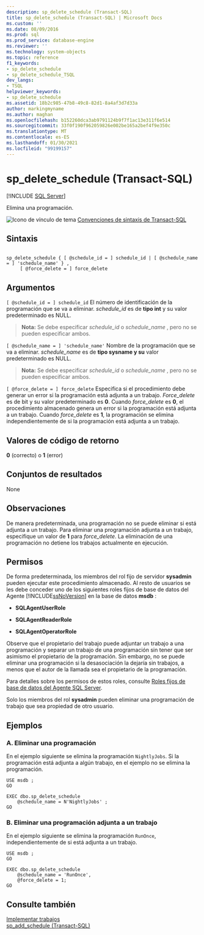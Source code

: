 ```yaml
---
description: sp_delete_schedule (Transact-SQL)
title: sp_delete_schedule (Transact-SQL) | Microsoft Docs
ms.custom: ''
ms.date: 08/09/2016
ms.prod: sql
ms.prod_service: database-engine
ms.reviewer: ''
ms.technology: system-objects
ms.topic: reference
f1_keywords:
- sp_delete_schedule
- sp_delete_schedule_TSQL
dev_langs:
- TSQL
helpviewer_keywords:
- sp_delete_schedule
ms.assetid: 18b2c985-47b8-49c8-82d1-8a4af3d7d33a
author: markingmyname
ms.author: maghan
ms.openlocfilehash: b152260dca3ab9791124b9f7f1ac13e311f6e514
ms.sourcegitcommit: 33f0f190f962059826e002be165a2bef4f9e350c
ms.translationtype: MT
ms.contentlocale: es-ES
ms.lasthandoff: 01/30/2021
ms.locfileid: "99199157"
---
```

# <a name="sp_delete_schedule-transact-sql"></a>sp_delete_schedule (Transact-SQL)
[!INCLUDE [SQL Server](../../includes/applies-to-version/sqlserver.md)]

  Elimina una programación.  
 
 ![Icono de vínculo de tema](../../database-engine/configure-windows/media/topic-link.gif "Icono de vínculo de tema") [Convenciones de sintaxis de Transact-SQL](../../t-sql/language-elements/transact-sql-syntax-conventions-transact-sql.md)  
  
## <a name="syntax"></a>Sintaxis  
  
```  
  
sp_delete_schedule { [ @schedule_id = ] schedule_id | [ @schedule_name = ] 'schedule_name' } ,  
     [ @force_delete = ] force_delete  
```  
  
## <a name="arguments"></a>Argumentos  
`[ @schedule_id = ] schedule_id` El número de identificación de la programación que se va a eliminar. *schedule_id* es de **tipo int** y su valor predeterminado es NULL.  
  
> **Nota:** Se debe especificar *schedule_id* o *schedule_name* , pero no se pueden especificar ambos.  
  
`[ @schedule_name = ] 'schedule_name'` Nombre de la programación que se va a eliminar. *schedule_name* es de **tipo sysname y su** valor predeterminado es NULL.  
  
> **Nota:** Se debe especificar *schedule_id* o *schedule_name* , pero no se pueden especificar ambos.  
  
`[ @force_delete = ] force_delete` Especifica si el procedimiento debe generar un error si la programación está adjunta a un trabajo. *Force_delete* es de bit y su valor predeterminado es **0**. Cuando *force_delete* es **0**, el procedimiento almacenado genera un error si la programación está adjunta a un trabajo. Cuando *force_delete* es **1**, la programación se elimina independientemente de si la programación está adjunta a un trabajo.  
  
## <a name="return-code-values"></a>Valores de código de retorno  
 **0** (correcto) o **1** (error)  
  
## <a name="result-sets"></a>Conjuntos de resultados  
 None  
  
## <a name="remarks"></a>Observaciones  
 De manera predeterminada, una programación no se puede eliminar si está adjunta a un trabajo. Para eliminar una programación adjunta a un trabajo, especifique un valor de **1** para *force_delete*. La eliminación de una programación no detiene los trabajos actualmente en ejecución.  
  
## <a name="permissions"></a>Permisos  
 De forma predeterminada, los miembros del rol fijo de servidor **sysadmin** pueden ejecutar este procedimiento almacenado. Al resto de usuarios se les debe conceder uno de los siguientes roles fijos de base de datos del Agente [!INCLUDE[ssNoVersion](../../includes/ssnoversion-md.md)] en la base de datos **msdb** :  
  
-   **SQLAgentUserRole**  
  
-   **SQLAgentReaderRole**  
  
-   **SQLAgentOperatorRole**  
  
 Observe que el propietario del trabajo puede adjuntar un trabajo a una programación y separar un trabajo de una programación sin tener que ser asimismo el propietario de la programación. Sin embargo, no se puede eliminar una programación si la desasociación la dejaría sin trabajos, a menos que el autor de la llamada sea el propietario de la programación.  
  
 Para detalles sobre los permisos de estos roles, consulte [Roles fijos de base de datos del Agente SQL Server](../../ssms/agent/sql-server-agent-fixed-database-roles.md).  
  
 Solo los miembros del rol **sysadmin** pueden eliminar una programación de trabajo que sea propiedad de otro usuario.  
  
## <a name="examples"></a>Ejemplos  
  
### <a name="a-deleting-a-schedule"></a>A. Eliminar una programación  
 En el ejemplo siguiente se elimina la programación `NightlyJobs`. Si la programación está adjunta a algún trabajo, en el ejemplo no se elimina la programación.  
  
```  
USE msdb ;  
GO  
  
EXEC dbo.sp_delete_schedule  
    @schedule_name = N'NightlyJobs' ;  
GO  
```  
  
### <a name="b-deleting-a-schedule-attached-to-a-job"></a>B. Eliminar una programación adjunta a un trabajo  
 En el ejemplo siguiente se elimina la programación `RunOnce`, independientemente de si está adjunta a un trabajo.  
  
```  
USE msdb ;  
GO  
  
EXEC dbo.sp_delete_schedule  
    @schedule_name = 'RunOnce',  
    @force_delete = 1;  
GO  
```  
  
## <a name="see-also"></a>Consulte también  
 [Implementar trabajos](../../ssms/agent/implement-jobs.md)   
 [sp_add_schedule &#40;Transact-SQL&#41;](../../relational-databases/system-stored-procedures/sp-add-schedule-transact-sql.md)  
  
  

